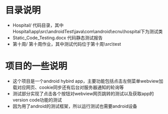 # 目录说明
+ Hospital/   代码目录，其中Hospital\app\src\androidTest\java\com\android\ecnu\hospital下为测试类  
+ Static_Code_Testing.docx    代码静态测试报告
+ 第十周/     第十周作业，其中测试代码位于第十周\src\test
# 项目的一些说明
+ 这个项目是一个android hybird app，主要功能包括点击左侧菜单webview加载对应网页、cookie同步还有后台对服务器通知的轮询等  
+ 测试部分实现了点击各个按钮对webview网页跳转的测试以及获取app的version code功能的测试  
+ 因为用了android的测试框架，所以运行测试也需要android设备
